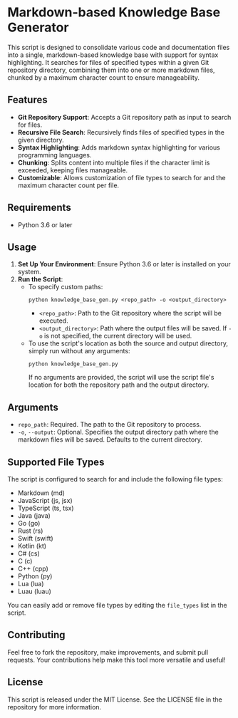 
# Markdown-based Knowledge Base Generator

This script is designed to consolidate various code and documentation files into a single, markdown-based knowledge base with support for syntax highlighting. It searches for files of specified types within a given Git repository directory, combining them into one or more markdown files, chunked by a maximum character count to ensure manageability.

## Features

- **Git Repository Support**: Accepts a Git repository path as input to search for files.
- **Recursive File Search**: Recursively finds files of specified types in the given directory.
- **Syntax Highlighting**: Adds markdown syntax highlighting for various programming languages.
- **Chunking**: Splits content into multiple files if the character limit is exceeded, keeping files manageable.
- **Customizable**: Allows customization of file types to search for and the maximum character count per file.

## Requirements

- Python 3.6 or later

## Usage

1. **Set Up Your Environment**: Ensure Python 3.6 or later is installed on your system.
2. **Run the Script**:
   - To specify custom paths:
     ```
     python knowledge_base_gen.py <repo_path> -o <output_directory>
     ```
     - `<repo_path>`: Path to the Git repository where the script will be executed.
     - `<output_directory>`: Path where the output files will be saved. If `-o` is not specified, the current directory will be used.
   - To use the script's location as both the source and output directory, simply run without any arguments:
     ```
     python knowledge_base_gen.py
     ```
     If no arguments are provided, the script will use the script file's location for both the repository path and the output directory.

## Arguments

- `repo_path`: Required. The path to the Git repository to process.
- `-o`, `--output`: Optional. Specifies the output directory path where the markdown files will be saved. Defaults to the current directory.

## Supported File Types

The script is configured to search for and include the following file types:
- Markdown (md)
- JavaScript (js, jsx)
- TypeScript (ts, tsx)
- Java (java)
- Go (go)
- Rust (rs)
- Swift (swift)
- Kotlin (kt)
- C# (cs)
- C (c)
- C++ (cpp)
- Python (py)
- Lua (lua)
- Luau (luau)

You can easily add or remove file types by editing the `file_types` list in the script.

## Contributing

Feel free to fork the repository, make improvements, and submit pull requests. Your contributions help make this tool more versatile and useful!

## License

This script is released under the MIT License. See the LICENSE file in the repository for more information.
